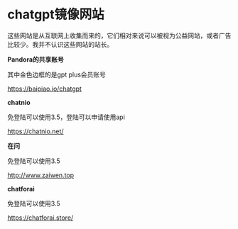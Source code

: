 # chatgpt镜像网站

这些网站是从互联网上收集而来的，它们相对来说可以被视为公益网站，或者广告比较少。我并不认识这些网站的站长。 

**Pandora的共享账号**

其中金色边框的是gpt plus会员账号

https://baipiao.io/chatgpt

**chatnio**

免登陆可以使用3.5，登陆可以申请使用api

https://chatnio.net/

**在问**

免登陆可以使用3.5

http://www.zaiwen.top

**chatforai**

免登陆可以使用3.5

https://chatforai.store/
